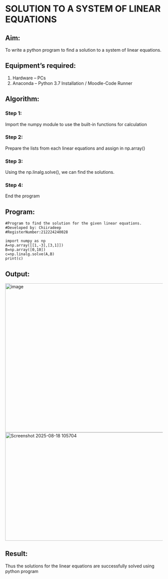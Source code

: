 # SOLUTION TO A SYSTEM OF LINEAR EQUATIONS
## Aim:
To write a python program to find a solution to a system of linear equations.
## Equipment’s required:
1. 	Hardware – PCs
2. 	Anaconda – Python 3.7 Installation / Moodle-Code Runner
## Algorithm:
### Step 1: 
Import the numpy module to use the built-in functions for calculation
### Step 2: 
Prepare the lists from each linear equations and assign in np.array()
### Step 3: 
Using the np.linalg.solve(), we can find the solutions.
### Step 4: 
End the program
## Program:
~~~
#Program to find the solution for the given linear equations.
#Developed by: Chiiradeep
#RegisterNumber:212224240028

import numpy as np
A=np.array([[1,-3],[3,1]])
B=np.array([0,10])
c=np.linalg.solve(A,B)
print(c)
~~~
## Output:
<img width="951" height="475" alt="image" src="https://github.com/user-attachments/assets/7098d079-372c-4214-adc5-813ae0ea3cfd" />

<img width="907" height="345" alt="Screenshot 2025-08-18 105704" src="https://github.com/user-attachments/assets/f0a8dcd9-d30c-4021-9be4-c35433c2bb3d" />

## Result: 
Thus the solutions for the linear equations are successfully solved using python program

